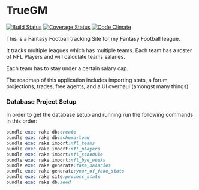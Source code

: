 # TrueGM

[![Build Status](https://travis-ci.org/Drosty/truegm.svg?branch=develop)](https://travis-ci.org/Drosty/truegm) [![Coverage Status](https://coveralls.io/repos/Drosty/truegm/badge.png?branch=master)](https://coveralls.io/r/Drosty/truegm?branch=master) [![Code Climate](https://codeclimate.com/github/Drosty/truegm.png)](https://codeclimate.com/github/Drosty/truegm)

This is a Fantasy Football tracking Site for my Fantasy Football league.

It tracks multiple leagues which has multiple teams.  Each team has a roster of NFL Players and will calculate teams salaries.

Each team has to stay under a certain salary cap.

The roadmap of this application includes importing stats, a forum, projections, trades, free agents, and a UI overhaul (amongst many things)

### Database Project Setup
In order to get the database setup and running run the following commands in this order:

``` ruby
bundle exec rake db:create
bundle exec rake db:schema:load
bundle exec rake import:nfl_teams
bundle exec rake import:nfl_players
bundle exec rake import:nfl_schedule
bundle exec rake import:nfl_bye_weeks
bundle exec rake generate:fake_salaries
bundle exec rake generate:year_of_fake_stats
bundle exec rake site:process_stats
bundle exec rake db:seed
```
